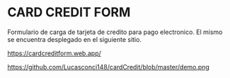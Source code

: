 # CARD CREDIT FORM

Formulario de carga de tarjeta de credito para pago electronico. El mismo se encuentra desplegado en el siguiente sitio. 

https://cardcreditform.web.app/


https://github.com/Lucasconci148/cardCredit/blob/master/demo.png

